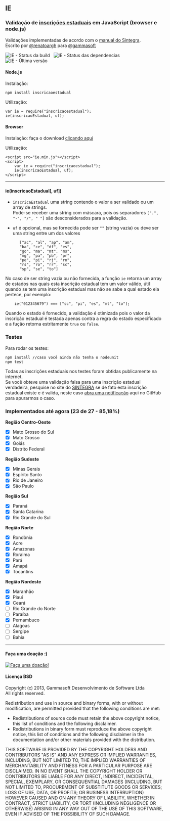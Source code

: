 ## IE 
### Validação de [inscrições estaduais](http://pt.wikipedia.org/wiki/Inscri%C3%A7%C3%A3o_Estadual "Inscrição Estadual no Wikipedia") em JavaScript (browser e node.js)
Validações implementadas de acordo com o [manual do Sintegra](http://www.sintegra.gov.br/insc_est.html).  
Escrito por [@renatoargh](http://www.github.com/renatoargh "Renato Gama") para [@gammasoft](http://www.github.com/gammasoft "Gammasoft")

![IE - Status da build](https://travis-ci.org/gammasoft/ie.png) &nbsp; ![IE - Status das dependencias](https://gemnasium.com/gammasoft/ie.png) &nbsp; ![IE - Última versão](https://badge.fury.io/js/inscricaoestadual.png)

#### Node.js 

Instalação:

    npm install inscricaoestadual
    
Utilização:

    var ie = require("inscricaoestadual");
    ie(inscricaoEstadual, uf);
    
#### Browser

Instalação: faça o download [clicando aqui](https://raw.github.com/gammasoft/ie/master/ie.min.js)

Utilização:

    <script src="ie.min.js"></script>
    <script>
        var ie = require("inscricaoestadual");
        ie(inscricaoEstadual, uf);
    </script>

------------------

#### ie(inscricaoEstadual[, uf])
 - `inscricaEstadual` uma string contendo o valor a ser validado ou um array de strings.  
 Pode-se receber uma string com máscara, pois os separadores `[".", "-", "/", " "]` são desconsiderados para a validação.

 - `uf` é opcional, mas se fornecida pode ser `""` (string vazia) ou deve ser uma string entre um dos valores  

          ["ac", "al", "ap", "am", 
          "ba", "ce", "df", "es",
          "go", "ma", "mt", "ms",
          "mg", "pa", "pb", "pr",
          "pe", "pi", "rj", "rn",
          "rs", "ro", "rr", "sc",
          "sp", "se", "to"]
          
 No caso de ser string vazia ou não fornecida, a função `ie` retorna um array de estados nas quais esta inscrição estadual tem um valor válido, útil quando se tem uma inscrição estadual mas não se sabe a qual estado ela pertece, por exemplo:  
     
        ie("012345679") === ["sc", "pi", "es", "mt", "to"];
  
 Quando o estado é fornecido, a validação é otimizada pois o valor da inscrição estadual é testada apenas contra a regra do estado especificado e a fução retorna estritamente `true` ou `false`.
 
### Testes

Para rodar os testes:

    npm install //caso você ainda não tenha o nodeunit
    npm test

Todas as inscrições estaduais nos testes foram obtidas publicamente na internet.  
Se você obteve uma validação falsa para uma inscrição estadual verdadeira, pesquise no site do [SINTEGRA](http://www.sintegra.gov.br/ "Sintegra") se de fato esta inscrição estadual existe e é valida, neste caso [abra uma notificação](https://github.com/gammasoft/ie/issues/new) aqui no GitHub para apurarmos o caso. 

### Implementados até agora (23 de 27 - 85,18%)
**Região Centro-Oeste**
- [X] Mato Grosso do Sul
- [X] Mato Grosso
- [X] Goiás
- [X] Distrito Federal

**Região Sudeste** 
- [X] Minas Gerais 
- [X] Espírito Santo 
- [X] Rio de Janeiro 
- [X] São Paulo

**Região Sul**
- [X] Paraná
- [X] Santa Catarina
- [X] Rio Grande do Sul

**Região Norte**
- [X] Rondônia
- [X] Acre
- [X] Amazonas
- [X] Roraima
- [X] Pará
- [X] Amapá
- [X] Tocantins

**Região Nordeste** 
- [X] Maranhão 
- [X] Piauí 
- [X] Ceará 
- [ ] Rio Grande do Norte 
- [ ] Paraíba 
- [X] Pernambuco 
- [ ] Alagoas 
- [ ] Sergipe 
- [ ] Bahia  

-----------------------------------------

#### Faça uma doação :)
[![Faça uma doação!](https://www.paypalobjects.com/pt_BR/BR/i/btn/btn_donateCC_LG.gif)](https://www.paypal.com/br/cgi-bin/webscr?cmd=_flow&SESSION=qNGRiSLjATOZ2vcKDXVkTmXi5nz5yqBQNI2wQ-qmHQ4wtKUIIg9Px9HR3QG&dispatch=5885d80a13c0db1f8e263663d3faee8d14f86393d55a810282b64afed84968ec)

#### Licença BSD

Copyright (c) 2013, Gammasoft Desenvolvimento de Software Ltda  
All rights reserved.

Redistribution and use in source and binary forms, with or without modification, are permitted provided that the following conditions are met:

- Redistributions of source code must retain the above copyright notice, this list of conditions and the following disclaimer. 
- Redistributions in binary form must reproduce the above copyright notice, this list of conditions and the following disclaimer in the documentation and/or other materials provided with the distribution. 

THIS SOFTWARE IS PROVIDED BY THE COPYRIGHT HOLDERS AND CONTRIBUTORS "AS IS" AND ANY EXPRESS OR IMPLIED WARRANTIES, INCLUDING, BUT NOT LIMITED TO, THE IMPLIED WARRANTIES OF MERCHANTABILITY AND FITNESS FOR A PARTICULAR PURPOSE ARE DISCLAIMED. IN NO EVENT SHALL THE COPYRIGHT HOLDER OR CONTRIBUTORS BE LIABLE FOR ANY DIRECT, INDIRECT, INCIDENTAL, SPECIAL, EXEMPLARY, OR CONSEQUENTIAL DAMAGES (INCLUDING, BUT NOT LIMITED TO, PROCUREMENT OF SUBSTITUTE GOODS OR SERVICES; LOSS OF USE, DATA, OR PROFITS; OR BUSINESS INTERRUPTION) HOWEVER CAUSED AND ON ANY THEORY OF LIABILITY, WHETHER IN CONTRACT, STRICT LIABILITY, OR TORT (INCLUDING NEGLIGENCE OR OTHERWISE) ARISING IN ANY WAY OUT OF THE USE OF THIS SOFTWARE, EVEN IF ADVISED OF THE POSSIBILITY OF SUCH DAMAGE.
